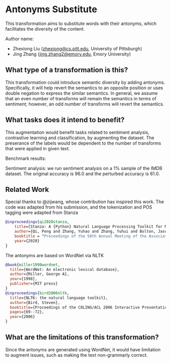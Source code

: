 # Antonyms Substitute
This transformation aims to substitute words with their antonyms, which facilitates the diversity of the content.

Author name:
- Zhexiong Liu (zhexiong@cs.pitt.edu, University of Pittsburgh)
- Jing Zhang (jing.zhang2@emory.edu, Emory University)

## What type of a transformation is this?
This transformation could introduce semantic diversity by adding antonyms. Specifically, it will help revert the semantics to an opposite position or uses double negation to express the similar semantics. In general, we assume that an even number of transforms will remain the semantics in terms of sentiment; however, an odd number of transforms will revert the semantics. 


## What tasks does it intend to benefit?
This augmentation would benefit tasks related to sentiment analysis, contrastive learning and classification, by augmenting the dataset. The preserance of the labels would be dependent to the number of transforms that were applied in given text.

Benchmark results:

Sentiment analysis: we run sentiment analysis on a 1% sample of the IMDB dataset. The original accuracy is 96.0 and the perturbed accuracy is 61.0.


## Related Work
Special thanks to @zijwang, whose contribution has inspired this work. The code was adapted from his submission, and the tokenization and POS tagging were adapted from Stanza

```bibtex
@inproceedings{qi2020stanza,
    title={Stanza: A {Python} Natural Language Processing Toolkit for Many Human Languages},
    author={Qi, Peng and Zhang, Yuhao and Zhang, Yuhui and Bolton, Jason and Manning, Christopher D.},
    booktitle = "Proceedings of the 58th Annual Meeting of the Association for Computational Linguistics: System Demonstrations",
    year={2020}
}
```

The antonyms are based on WordNet via NLTK

```bibtex
@book{miller1998wordnet,
  title={WordNet: An electronic lexical database},
  author={Miller, George A},
  year={1998},
  publisher={MIT press}
}
@inproceedings{bird2006nltk,
  title={NLTK: the natural language toolkit},
  author={Bird, Steven},
  booktitle={Proceedings of the COLING/ACL 2006 Interactive Presentation Sessions},
  pages={69--72},
  year={2006}
}
```


## What are the limitations of this transformation?
Since the antonyms are generated using WordNet, it would have limitation to augment issues, such as making the text non-grammarly correct.
